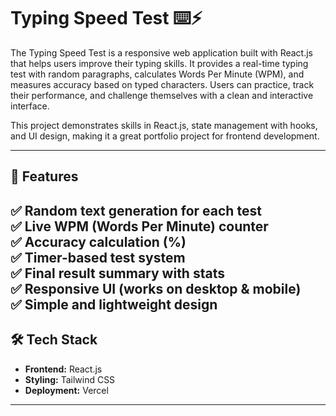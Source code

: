 # Typing Speed Test ⌨️⚡

The Typing Speed Test is a responsive web application built with React.js that helps users improve their typing skills. It provides a real-time typing test with random paragraphs, calculates Words Per Minute (WPM), and measures accuracy based on typed characters. Users can practice, track their performance, and challenge themselves with a clean and interactive interface.

This project demonstrates skills in React.js, state management with hooks, and UI design, making it a great portfolio project for frontend development.

---

## 🚀 Features
✅ Random text generation for each test  
✅ Live WPM (Words Per Minute) counter  
✅ Accuracy calculation (%)  
✅ Timer-based test system  
✅ Final result summary with stats  
✅ Responsive UI (works on desktop & mobile)  
✅ Simple and lightweight design 
---

## 🛠️ Tech Stack
- **Frontend:** React.js  
- **Styling:** Tailwind CSS 
- **Deployment:** Vercel 

---
  
